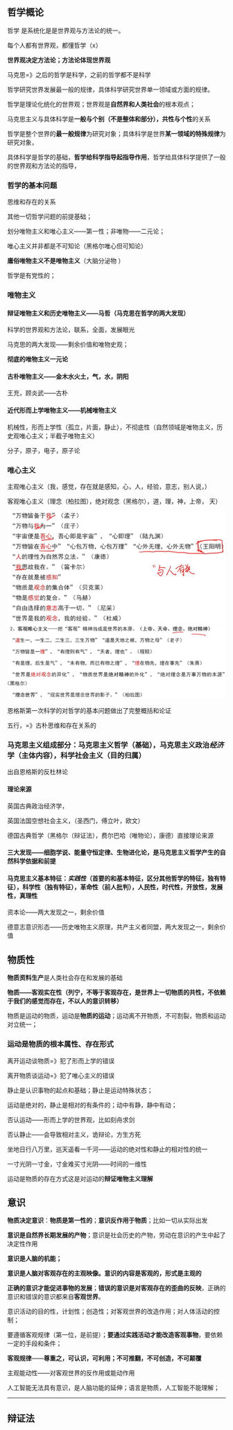 ## 哲学概论

哲学 是系统化是是世界观与方法论的统一。

每个人都有世界观，都懂哲学（x）

**世界观决定方法论；方法论体现世界观**

马克思=》之后的哲学是科学，之前的哲学都不是科学

哲学研究世界发展最一般的规律，具体科学研究世界单一领域或方面的规律。

哲学是理论化统化的世界观；世界观是**自然界和人类社会**的根本观点；



马克思主义与具体科学是**一般与个别（不是整体和部分），共性与个性**的关系

哲学是整个世界的**最一般规律**为研究对象；具体科学是世界**某一领域的特殊规律**为研究对象，

具体科学是哲学的基础，**哲学给科学指导起指导作用**，哲学给具体科学提供了一般的世界观和方法论的指导，

### 哲学的基本问题

思维和存在的关系

其他一切哲学问题的前提基础；

划分唯物主义和唯心主义——第一性；非唯物——二元论；

唯心主义并非都是不可知论（黑格尔唯心但可知论）

**庸俗唯物主义不是唯物主义**（大脑分泌物 ）

哲学是有党性的；

### 唯物主义

#### 辩证唯物主义和历史唯物主义——马哲（马克思在哲学的两大发现）

科学的世界观和方法论，联系，全面，发展眼光

马克思的两大发现——剩余价值和唯物史观；

**彻底的唯物主义一元论**

#### 古朴唯物主义——金木水火土，气，水，阴阳

王充，顾炎武——古朴

#### 近代形而上学唯物主义——机械唯物主义

机械性，形而上学性（孤立，片面，静止），不彻底性（自然领域是唯物主义，历史观唯心主义；半截子唯物主义） 

分子，原子，电子，原子论



###  **唯心主义**
主观唯心主义（我，感觉，存在就是感知，心，人，经验，意志，别人说，）

客观唯心主义（理念（柏拉图），绝对观念（黑格尔），道，理，神，上帝， 天）

<img src="../../img/image-20240405214208891.png" alt="image-20240405214208891" style="zoom: 70%;" />

<img src="../../img/image-20240405214255237.png" alt="image-20240405214255237" style="zoom:60%;" />



恩格斯第一次科学的对哲学的基本问题做出了完整概括和论证

五行，=》古朴思维和存在关系的



### 马克思主义组成部分：马克思主义哲学（基础），马克思主义政治*经济*学（主体内容），科学社会主义（目的归属）

出自恩格斯的反杜林论

#### 理论来源

英国古典政治经济学，

英国法国空想社会主义，（圣西门，傅立叶，欧文）

德国古典哲学（黑格尔（辩证法），费尔巴哈（唯物论），康德）直接理论来源

#### 三大发现——细胞学说、能量守恒定律、生物进化论，是马克思主义哲学产生的自然科学依据和前提

#### 马克思主义基本特征：***实践性***（首要的和基本特征，区分其他哲学的特征，独有特征），科学性（独有特征），革命性（前人批判），人民性，时代性，开放性，发展性，真理性

资本论——两大发现之一，剩余价值

德意志意识形态——历史唯物主义原理，共产主义者同盟，两大发现之一，剩余价值



## 物质性

**物质资料生产**是人类社会存在和发展的基础

**物质——客观实在性（列宁，不等于客观存在，是世界上一切物质的共性，不依赖于我们的感觉而存在，不以人的意识转移）**

物质是运动的物质，运动是**物质的运动**；运动离不开物质，不可割裂，物质和运动对立统一；

### 运动是物质的根本属性、存在形式 

离开运动谈物质=》犯了形而上学的错误

离开物质谈运动=》犯了唯心主义的错误

静止是认识事物的起点和基础；静止是运动特殊状态；

运动是绝对的，静止是相对的有条件的；动中有静，静中有动；

否认运动——形而上学的世界观，比如刻舟求剑

否认静止——会导致相对主义，诡辩论，方生方死

坐地日行八万里，巡天遥看一千河——运动的绝对性和静止的相对性的统一

一寸光阴一寸金，寸金难买寸光阴——时间的一维性



运动是物质的存在方式这是对运动的**辩证唯物主义理解**

## 意识

**物质决定意识**：**物质是第一性的**；**意识反作用于物质**；比如一切从实际出发

**意识是自然界长期发展的产物**；意识是社会历史的产物，劳动在意识的产生中起了决定性作用

**意识是人脑的机能；**

**意识是人脑对客观存在的主观映像。意识的内容是客观的，形式是主观的**

**正确的意识才能促进事物的发展**；**错误的意识是对客观存在的歪曲的反映**，正确的意识和错误的意识都来自**客观世界**。

意识活动的目的性，计划性；创造性；对客观世界的改造作用；对人体活动的控制；

要遵循客观规律（第一位，是前提）；**要通过实践活动才能改造客观事物**，要依赖一定的手段和条件；

**客观规律**——**尊重之，可认识，可利用；不可推翻，不可创造，不可颠覆**

主观能动性——对客观世界的反作用或能动作用

人工智能无法具有意识，是人脑功能的延伸；语言是物质，人工智能不能理解；

---

## 辩证法